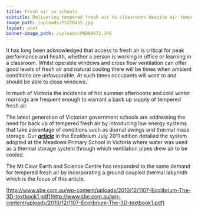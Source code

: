 ```yaml
---
title: Fresh air in schools
subtitle: Delivering tempered fresh air to classrooms despite air temperatures outside
image_path: /uploads/P5220455.jpg
layout: post
banner-image_path: /uploads/P6080672.JPG
---
```



It has long been acknowledged that access to fresh air is critical for peak performance and health, whether a person is working in office or learning in a classroom. Whilst operable windows and cross flow ventilation can offer good levels of fresh air and natural cooling there will be times when ambient conditions are unfavourable. At such times occupants will want to and should be able to close windows.

In much of Victoria the incidence of hot summer afternoons and cold winter mornings are frequent enough to warrant a back up supply of tempered fresh air.

The latest generation of Victorian government schools are addressing the need for back up of tempered fresh air by introducing low energy systems that take advantage of conditions such as diurnal swings and thermal mass storage. Our ***[article](http://www.sbe.com.au/wp-content/uploads/2010/12/1107-Ecolibrium-The-3D-textbook1.pdf)*** in the *Ecolibrium* July 2011 edition detailed the system adopted at the Meadows Primary School in Victoria where water was used as a thermal storage system through which ventilation pipes drew air to be cooled.

The Mt Clear Earth and Science Centre has responded to the same demand for tempered fresh air by incorporating a ground coupled thermal labyrinth which is the focus of this article.

[http://www.sbe.com.au/wp-content/uploads/2010/12/1107-Ecolibrium-The-3D-textbook1.pdf](http://www.sbe.com.au/wp-content/uploads/2010/12/1107-Ecolibrium-The-3D-textbook1.pdf)